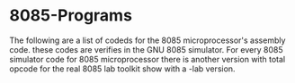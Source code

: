 # 8085-Programs
The following are a list of codeds for the 8085 microprocessor's assembly code. these codes are verifies in the GNU 8085 simulator.
For every 8085 simulator code for 8085 microprocessor there is another version with total opcode for the real 8085 lab toolkit show with a -lab version.
